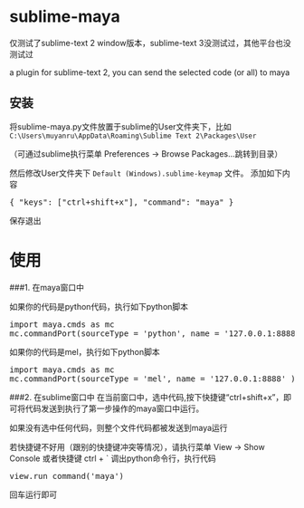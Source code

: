 sublime-maya
============
仅测试了sublime-text 2 window版本，sublime-text 3没测试过，其他平台也没测试过

a plugin for sublime-text 2, you can send the selected code (or all) to maya

## 安装
将sublime-maya.py文件放置于sublime的User文件夹下，比如
`C:\Users\muyanru\AppData\Roaming\Sublime Text 2\Packages\User`

（可通过sublime执行菜单 Preferences -> Browse Packages...跳转到目录）

然后修改User文件夹下 `Default (Windows).sublime-keymap` 文件。
添加如下内容

<pre>
{ "keys": ["ctrl+shift+x"], "command": "maya" }
</pre>
保存退出

# 使用
###1. 在maya窗口中


如果你的代码是python代码，执行如下python脚本
<pre>
import maya.cmds as mc
mc.commandPort(sourceType = 'python', name = '127.0.0.1:8888' )
</pre>
如果你的代码是mel，执行如下python脚本
<pre>
import maya.cmds as mc
mc.commandPort(sourceType = 'mel', name = '127.0.0.1:8888' )
</pre>
###2. 在sublime窗口中
在当前窗口中，选中代码,按下快捷键“ctrl+shift+x”，即可将代码发送到执行了第一步操作的maya窗口中运行。

如果没有选中任何代码，则整个文件代码都被发送到maya运行

若快捷键不好用（跟别的快捷键冲突等情况），请执行菜单 View -> Show Console
或者快捷键 ctrl + ` 调出python命令行，执行代码

<pre>
view.run_command('maya')
</pre>
回车运行即可